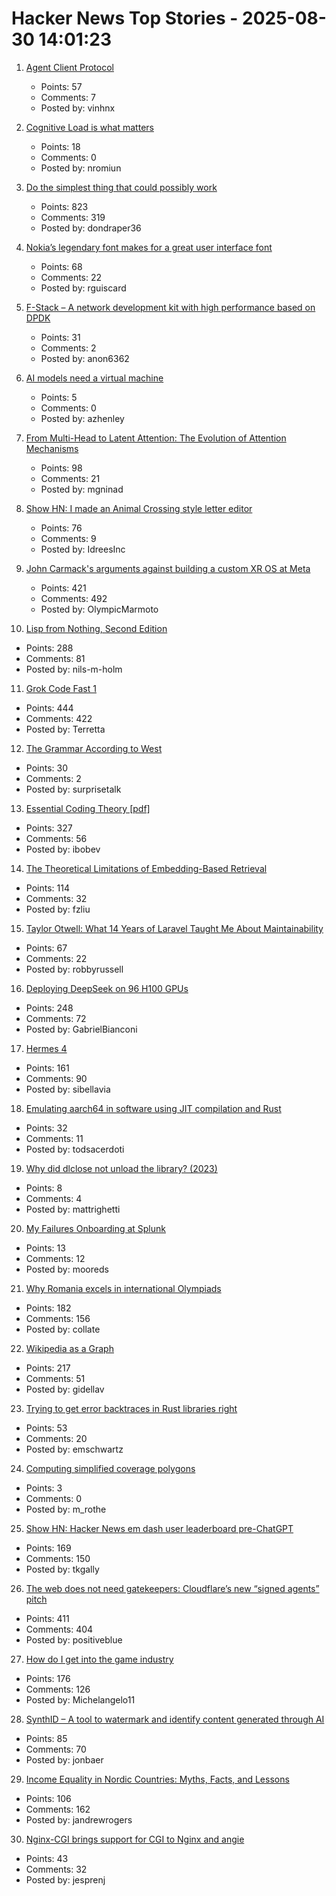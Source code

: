 # Hacker News Top Stories - 2025-08-30 14:01:23

1. [Agent Client Protocol](https://agentclientprotocol.com/overview/introduction)
   - Points: 57
   - Comments: 7
   - Posted by: vinhnx

2. [Cognitive Load is what matters](https://github.com/zakirullin/cognitive-load)
   - Points: 18
   - Comments: 0
   - Posted by: nromiun

3. [Do the simplest thing that could possibly work](https://www.seangoedecke.com/the-simplest-thing-that-could-possibly-work/)
   - Points: 823
   - Comments: 319
   - Posted by: dondraper36

4. [Nokia’s legendary font makes for a great user interface font](https://www.osnews.com/story/143222/it-turns-out-nokias-legendary-font-makes-for-a-great-general-user-interface-font/)
   - Points: 68
   - Comments: 22
   - Posted by: rguiscard

5. [F-Stack – A network development kit with high performance based on DPDK](https://www.f-stack.org/)
   - Points: 31
   - Comments: 2
   - Posted by: anon6362

6. [AI models need a virtual machine](https://blog.sigplan.org/2025/08/29/ai-models-need-a-virtual-machine/)
   - Points: 5
   - Comments: 0
   - Posted by: azhenley

7. [From Multi-Head to Latent Attention: The Evolution of Attention Mechanisms](https://vinithavn.medium.com/from-multi-head-to-latent-attention-the-evolution-of-attention-mechanisms-64e3c0505f24)
   - Points: 98
   - Comments: 21
   - Posted by: mgninad

8. [Show HN: I made an Animal Crossing style letter editor](https://acmail.idreesinc.com)
   - Points: 76
   - Comments: 9
   - Posted by: IdreesInc

9. [John Carmack's arguments against building a custom XR OS at Meta](https://twitter.com/ID_AA_Carmack/status/1961172409920491849)
   - Points: 421
   - Comments: 492
   - Posted by: OlympicMarmoto

10. [Lisp from Nothing, Second Edition](http://t3x.org/lfn/index.html)
   - Points: 288
   - Comments: 81
   - Posted by: nils-m-holm

11. [Grok Code Fast 1](https://x.ai/news/grok-code-fast-1)
   - Points: 444
   - Comments: 422
   - Posted by: Terretta

12. [The Grammar According to West](https://dwest.web.illinois.edu/grammar.html)
   - Points: 30
   - Comments: 2
   - Posted by: surprisetalk

13. [Essential Coding Theory [pdf]](https://cse.buffalo.edu/faculty/atri/courses/coding-theory/book/web-coding-book.pdf)
   - Points: 327
   - Comments: 56
   - Posted by: ibobev

14. [The Theoretical Limitations of Embedding-Based Retrieval](https://arxiv.org/abs/2508.21038)
   - Points: 114
   - Comments: 32
   - Posted by: fzliu

15. [Taylor Otwell: What 14 Years of Laravel Taught Me About Maintainability](https://maintainable.fm/episodes/taylor-otwell-what-14-years-of-laravel-taught-me-about-maintainability)
   - Points: 67
   - Comments: 22
   - Posted by: robbyrussell

16. [Deploying DeepSeek on 96 H100 GPUs](https://lmsys.org/blog/2025-05-05-large-scale-ep/)
   - Points: 248
   - Comments: 72
   - Posted by: GabrielBianconi

17. [Hermes 4](https://hermes4.nousresearch.com/)
   - Points: 161
   - Comments: 90
   - Posted by: sibellavia

18. [Emulating aarch64 in software using JIT compilation and Rust](https://pitsidianak.is/blog/posts/2025-08-25_emulating_aarch64_in_software_using_JIT_compilation.html)
   - Points: 32
   - Comments: 11
   - Posted by: todsacerdoti

19. [Why did dlclose not unload the library? (2023)](https://kishoreganesh.com/post/why-dl-close-did-not-work/)
   - Points: 8
   - Comments: 4
   - Posted by: mattrighetti

20. [My Failures Onboarding at Splunk](https://people-work.io/blog/my-failures-onboarding-at-splunk/)
   - Points: 13
   - Comments: 12
   - Posted by: mooreds

21. [Why Romania excels in international Olympiads](https://www.palladiummag.com/2025/08/29/why-romania-excels-in-international-olympiads/)
   - Points: 182
   - Comments: 156
   - Posted by: collate

22. [Wikipedia as a Graph](https://wikigrapher.com/paths)
   - Points: 217
   - Comments: 51
   - Posted by: gidellav

23. [Trying to get error backtraces in Rust libraries right](https://www.iroh.computer/blog/error-handling-in-iroh)
   - Points: 53
   - Comments: 20
   - Posted by: emschwartz

24. [Computing simplified coverage polygons](https://www.volkerkrause.eu/2025/08/30/simplified-coverage-polygons.html)
   - Points: 3
   - Comments: 0
   - Posted by: m_rothe

25. [Show HN: Hacker News em dash user leaderboard pre-ChatGPT](https://www.gally.net/miscellaneous/hn-em-dash-user-leaderboard.html)
   - Points: 169
   - Comments: 150
   - Posted by: tkgally

26. [The web does not need gatekeepers: Cloudflare’s new “signed agents” pitch](https://positiveblue.substack.com/p/the-web-does-not-need-gatekeepers)
   - Points: 411
   - Comments: 404
   - Posted by: positiveblue

27. [How do I get into the game industry](https://garry.net/posts/how-do-i-get-into-the-game-industry)
   - Points: 176
   - Comments: 126
   - Posted by: Michelangelo11

28. [SynthID – A tool to watermark and identify content generated through AI](https://deepmind.google/science/synthid/)
   - Points: 85
   - Comments: 70
   - Posted by: jonbaer

29. [Income Equality in Nordic Countries: Myths, Facts, and Lessons](https://www.aeaweb.org/articles?id=10.1257/jel.20251636)
   - Points: 106
   - Comments: 162
   - Posted by: jandrewrogers

30. [Nginx-CGI brings support for CGI to Nginx and angie](https://github.com/pjincz/nginx-cgi)
   - Points: 43
   - Comments: 32
   - Posted by: jesprenj

